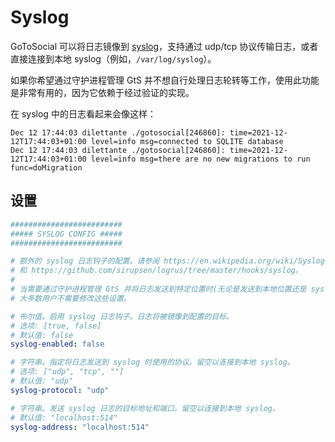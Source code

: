 # Syslog

GoToSocial 可以将日志镜像到 [syslog](https://en.wikipedia.org/wiki/Syslog)，支持通过 udp/tcp 协议传输日志，或者直接连接到本地 syslog（例如，`/var/log/syslog`）。

如果你希望通过守护进程管理 GtS 并不想自行处理日志轮转等工作，使用此功能是非常有用的，因为它依赖于经过验证的实现。

在 syslog 中的日志看起来会像这样：

```text
Dec 12 17:44:03 dilettante ./gotosocial[246860]: time=2021-12-12T17:44:03+01:00 level=info msg=connected to SQLITE database
Dec 12 17:44:03 dilettante ./gotosocial[246860]: time=2021-12-12T17:44:03+01:00 level=info msg=there are no new migrations to run func=doMigration
```

## 设置

```yaml
#########################
##### SYSLOG CONFIG #####
#########################

# 额外的 syslog 日志钩子的配置。请参阅 https://en.wikipedia.org/wiki/Syslog，
# 和 https://github.com/sirupsen/logrus/tree/master/hooks/syslog。
#
# 当需要通过守护进程管理 GtS 并将日志发送到特定位置时(无论是发送到本地位置还是 syslog 服务器)，这些设置都很有用。
# 大多数用户不需要修改这些设置。

# 布尔值。启用 syslog 日志钩子。日志将被镜像到配置的目标。
# 选项: [true, false]
# 默认值: false
syslog-enabled: false

# 字符串。指定将日志发送到 syslog 时使用的协议。留空以连接到本地 syslog。
# 选项: ["udp", "tcp", ""]
# 默认值: "udp"
syslog-protocol: "udp"

# 字符串。发送 syslog 日志的目标地址和端口。留空以连接到本地 syslog。
# 默认值: "localhost:514"
syslog-address: "localhost:514"
```

